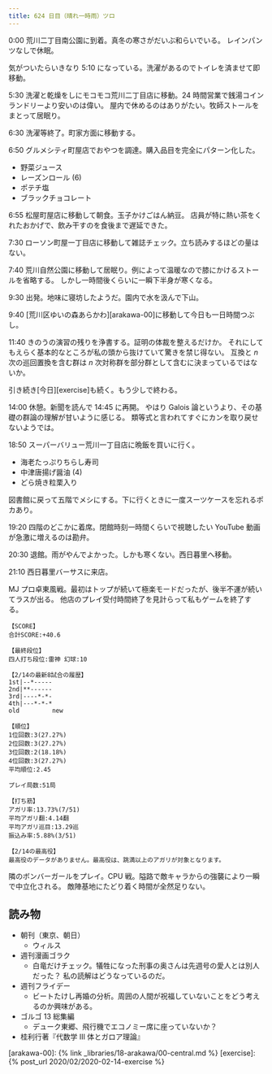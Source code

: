 ```yaml
---
title: 624 日目（晴れ一時雨）ツロ
---
```


0:00 荒川二丁目南公園に到着。真冬の寒さがだいぶ和らいでいる。
レインパンツなしで休眠。

気がついたらいきなり 5:10 になっている。洗濯があるのでトイレを済ませて即移動。

5:30 洗濯と乾燥をしにモコモコ荒川二丁目店に移動。24 時間営業で銭湯コインランドリーより安いのは偉い。
屋内で休めるのはありがたい。牧師ストールをまとって居眠り。

6:30 洗濯等終了。町家方面に移動する。

6:50 グルメシティ町屋店でおやつを調達。購入品目を完全にパターン化した。

* 野菜ジュース
* レーズンロール (6)
* ポテチ塩
* ブラックチョコレート

6:55 松屋町屋店に移動して朝食。玉子かけごはん納豆。
店員が特に熱い茶をくれたおかげで、飲み干すのを食後まで遅延できた。

7:30 ローソン町屋一丁目店に移動して雑誌チェック。立ち読みするほどの量はない。

7:40 荒川自然公園に移動して居眠り。例によって温暖なので膝にかけるストールを省略する。
しかし一時間後くらいに一瞬下半身が寒くなる。

9:30 出発。地味に寝坊したようだ。園内で水を汲んで下山。

9:40 [荒川区ゆいの森あらかわ][arakawa-00]に移動して今日も一日時間つぶし。

11:40 きのうの演習の残りを浄書する。証明の体裁を整えるだけか。
それにしてもえらく基本的なところが私の頭から抜けていて驚きを禁じ得ない。
互換と $n$ 次の巡回置換を含む群は $n$ 次対称群を部分群として含むに決まっているではないか。

引き続き[今日][exercise]も続く。もう少しで終わる。

14:00 休憩。新聞を読んで 14:45 に再開。
やはり Galois 論というより、その基礎の群論の理解が甘いように感じる。
類等式と言われてすぐにカンを取り戻せないようでは。

18:50 スーパーバリュー荒川一丁目店に晩飯を買いに行く。

* 海老たっぷりちらし寿司
* 中津唐揚げ醤油 (4)
* どら焼き粒栗入り

図書館に戻って五階でメシにする。下に行くときに一度スーツケースを忘れるポカあり。

19:20 四階のどこかに着席。閉館時刻一時間くらいで視聴したい YouTube 動画が急激に増えるのは勘弁。

20:30 退館。雨がやんでよかった。しかも寒くない。西日暮里へ移動。

21:10 西日暮里バーサスに来店。

MJ プロ卓東風戦。最初はトップが続いて極楽モードだったが、後半不運が続いてラスが出る。
他店のプレイ受付時間終了を見計らって私もゲームを終了する。

```text
【SCORE】
合計SCORE:+40.6

【最終段位】
四人打ち段位:雷神 幻球:10

【2/14の最新8試合の履歴】
1st|--*-----
2nd|**------
3rd|----*-*-
4th|---*-*-*
old         new

【順位】
1位回数:3(27.27%)
2位回数:3(27.27%)
3位回数:2(18.18%)
4位回数:3(27.27%)
平均順位:2.45

プレイ局数:51局

【打ち筋】
アガリ率:13.73%(7/51)
平均アガリ翻:4.14翻
平均アガリ巡目:13.29巡
振込み率:5.88%(3/51)

【2/14の最高役】
最高役のデータがありません。最高役は、跳満以上のアガリが対象となります。
```

隣のボンバーガールをプレイ。CPU 戦。隘路で敵キャラからの強襲により一瞬で中立化される。
敵陣基地にたどり着く時間が全然足りない。

## 読み物

* 朝刊（東京、朝日）
  * ウィルス
* 週刊漫画ゴラク
  * 白竜だけチェック。犠牲になった刑事の奥さんは先週号の愛人とは別人だった？
    私の読解はどうなっているのだ。
* 週刊フライデー
  * ビートたけし再婚の分析。周囲の人間が祝福していないことをどう考えるのか興味がある。
* ゴルゴ 13 総集編
  * デューク東郷、飛行機でエコノミー席に座っていないか？
* 桂利行著『代数学 III 体とガロア理論』

[arakawa-00]: {% link _libraries/18-arakawa/00-central.md %}
[exercise]: {% post_url 2020/02/2020-02-14-exercise %}
